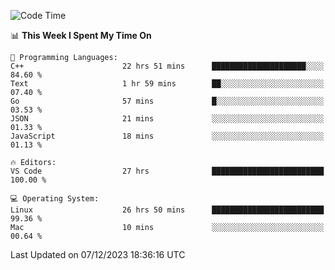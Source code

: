 
<!--START_SECTION:waka-->
![Code Time](http://img.shields.io/badge/Code%20Time-1%2C398%20hrs%2040%20mins-blue)

📊 **This Week I Spent My Time On** 

```text
💬 Programming Languages: 
C++                      22 hrs 51 mins      █████████████████████░░░░   84.60 % 
Text                     1 hr 59 mins        ██░░░░░░░░░░░░░░░░░░░░░░░   07.40 % 
Go                       57 mins             █░░░░░░░░░░░░░░░░░░░░░░░░   03.53 % 
JSON                     21 mins             ░░░░░░░░░░░░░░░░░░░░░░░░░   01.33 % 
JavaScript               18 mins             ░░░░░░░░░░░░░░░░░░░░░░░░░   01.13 % 

🔥 Editors: 
VS Code                  27 hrs              █████████████████████████   100.00 % 

💻 Operating System: 
Linux                    26 hrs 50 mins      █████████████████████████   99.36 % 
Mac                      10 mins             ░░░░░░░░░░░░░░░░░░░░░░░░░   00.64 % 
```


 Last Updated on 07/12/2023 18:36:16 UTC
<!--END_SECTION:waka-->

